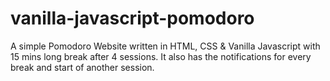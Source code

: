 # vanilla-javascript-pomodoro

A simple Pomodoro Website written in HTML, CSS & Vanilla Javascript with 15 mins long break after 4 sessions. It also has the notifications for every break and start of another session. 
